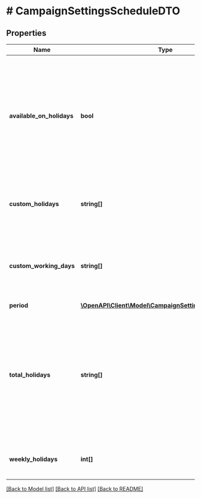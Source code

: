 # # CampaignSettingsScheduleDTO

## Properties

Name | Type | Description | Notes
------------ | ------------- | ------------- | -------------
**available_on_holidays** | **bool** | Признак работы службы доставки в государственные праздники. Возможные значения. * &#x60;false&#x60; — служба доставки не работает в праздничные дни. * &#x60;true&#x60; — служба доставки работает в праздничные дни. | [optional]
**custom_holidays** | **string[]** | Список дней, в которые служба доставки не работает. Дни магазин указал в личном кабинете на Маркете. | [optional]
**custom_working_days** | **string[]** | Список выходных и праздничных дней, в которые служба доставки работает. Дни магазин указал в личном кабинете на Маркете. | [optional]
**period** | [**\OpenAPI\Client\Model\CampaignSettingsTimePeriodDTO**](CampaignSettingsTimePeriodDTO.md) |  | [optional]
**total_holidays** | **string[]** | Итоговый список нерабочих дней службы доставки. Список рассчитывается с учетом выходных, нерабочих дней и государственных праздников. Информацию по ним магазин указывает в личном кабинете на Маркете. | [optional]
**weekly_holidays** | **int[]** | Список выходных дней недели и государственных праздников. | [optional]

[[Back to Model list]](../../README.md#models) [[Back to API list]](../../README.md#endpoints) [[Back to README]](../../README.md)
